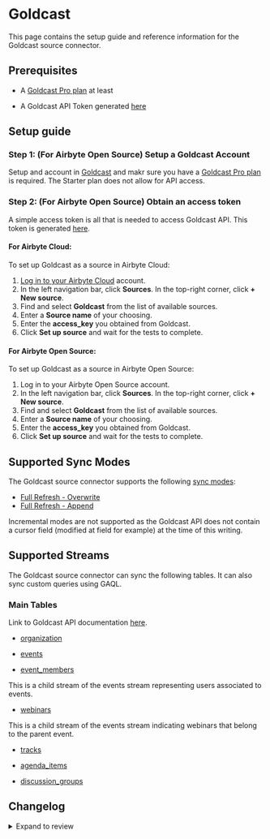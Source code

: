 # Goldcast

This page contains the setup guide and reference information for the Goldcast source connector.

## Prerequisites

- A [Goldcast Pro plan](https://www.goldcast.io/pricing) at least
<!-- env:oss -->
- A Goldcast API Token generated [here](https://help.goldcast.io/hc/en-us/articles/22931655725723-How-To-Create-an-API-Token-in-Goldcast)
  <!-- /env:oss -->

## Setup guide

<!-- env:oss -->

### Step 1: (For Airbyte Open Source) Setup a Goldcast Account

Setup and account in [Goldcast](https://www.goldcast.io/) and makr sure you have a [Goldcast Pro plan](https://www.goldcast.io/pricing) is required. The Starter plan does not allow for API access.


### Step 2: (For Airbyte Open Source) Obtain an access token

A simple access token is all that is needed to access Goldcast API. This token is generated [here](https://help.goldcast.io/hc/en-us/articles/22931655725723-How-To-Create-an-API-Token-in-Goldcast).


#### For Airbyte Cloud:

To set up Goldcast as a source in Airbyte Cloud:

1. [Log in to your Airbyte Cloud](https://cloud.airbyte.com/workspaces) account.
2. In the left navigation bar, click **Sources**. In the top-right corner, click **+ New source**.
3. Find and select **Goldcast** from the list of available sources.
4. Enter a **Source name** of your choosing.
5. Enter the **access_key** you obtained from Goldcast.
6. Click **Set up source** and wait for the tests to complete.

<!-- /env:cloud -->

<!-- env:oss -->

#### For Airbyte Open Source:

To set up Goldcast as a source in Airbyte Open Source:

1. Log in to your Airbyte Open Source account.
2. In the left navigation bar, click **Sources**. In the top-right corner, click **+ New source**.
3. Find and select **Goldcast** from the list of available sources.
4. Enter a **Source name** of your choosing.
5. Enter the **access_key** you obtained from Goldcast.
6. Click **Set up source** and wait for the tests to complete.

<!-- /env:oss -->

## Supported Sync Modes

The Goldcast source connector supports the following [sync modes](https://docs.airbyte.com/cloud/core-concepts#connection-sync-modes):

- [Full Refresh - Overwrite](https://docs.airbyte.com/understanding-airbyte/connections/full-refresh-overwrite/)
- [Full Refresh - Append](https://docs.airbyte.com/understanding-airbyte/connections/full-refresh-append)

Incremental modes are not supported as the Goldcast API does not contain a cursor field (modified at field for example) at the time of this writing.

## Supported Streams

The Goldcast source connector can sync the following tables. It can also sync custom queries using GAQL.

### Main Tables

Link to Goldcast API documentation [here](https://customapi.goldcast.io/swagger-ui/#/).

- [organization](https://customapi.goldcast.io/swagger-ui/#/Organization/List%20organization)

- [events](https://customapi.goldcast.io/swagger-ui/#/Event/List%20events)

- [event_members](https://customapi.goldcast.io/swagger-ui/#/Event%20members/List%20event%20members)

This is a child stream of the events stream representing users associated to events.

- [webinars](https://customapi.goldcast.io/swagger-ui/#/Webinars/Retrieve%20webinars)

This is a child stream of the events stream indicating webinars that belong to the parent event.

- [tracks](https://customapi.goldcast.io/swagger-ui/#/Tracks/List%20tracks)

- [agenda_items](https://customapi.goldcast.io/swagger-ui/#/Agenda%20item/List%20agenda%20item)

- [discussion_groups](https://customapi.goldcast.io/swagger-ui/#/Discussion%20groups/List%20discussion%20groups)




## Changelog

<details>
  <summary>Expand to review</summary>

| Version  | Date       | Pull Request                                             | Subject                                                                                                                              |
|:---------|:-----------|:---------------------------------------------------------|:-------------------------------------------------------------------------------------------------------------------------------------|
| 0.2.6 | 2024-12-21 | [49998](https://github.com/airbytehq/airbyte/pull/49998) | Update dependencies |
| 0.2.5 | 2024-12-14 | [49480](https://github.com/airbytehq/airbyte/pull/49480) | Update dependencies |
| 0.2.4 | 2024-12-12 | [49158](https://github.com/airbytehq/airbyte/pull/49158) | Update dependencies |
| 0.2.3 | 2024-11-04 | [48148](https://github.com/airbytehq/airbyte/pull/48148) | Update dependencies |
| 0.2.2 | 2024-10-29 | [47875](https://github.com/airbytehq/airbyte/pull/47875) | Update dependencies |
| 0.2.1 | 2024-10-28 | [47533](https://github.com/airbytehq/airbyte/pull/47533) | Update dependencies |
| 0.2.0 | 2024-08-22 | [44568](https://github.com/airbytehq/airbyte/pull/44568) | Refactor connector to manifest-only format |
| 0.1.8 | 2024-08-12 | [43804](https://github.com/airbytehq/airbyte/pull/43804) | Update dependencies |
| 0.1.7 | 2024-08-10 | [43522](https://github.com/airbytehq/airbyte/pull/43522) | Update dependencies |
| 0.1.6 | 2024-08-03 | [43284](https://github.com/airbytehq/airbyte/pull/43284) | Update dependencies |
| 0.1.5 | 2024-07-27 | [42616](https://github.com/airbytehq/airbyte/pull/42616) | Update dependencies |
| 0.1.4 | 2024-07-20 | [42237](https://github.com/airbytehq/airbyte/pull/42237) | Update dependencies |
| 0.1.3 | 2024-07-13 | [41806](https://github.com/airbytehq/airbyte/pull/41806) | Update dependencies |
| 0.1.2 | 2024-07-10 | [41406](https://github.com/airbytehq/airbyte/pull/41406) | Update dependencies |
| 0.1.1 | 2024-07-09 | [41263](https://github.com/airbytehq/airbyte/pull/41263) | Update dependencies |
| 0.1.0 | 2024-06-26 | [38786](https://github.com/airbytehq/airbyte/pull/38786) | New Source: Goldcast |
</details>
